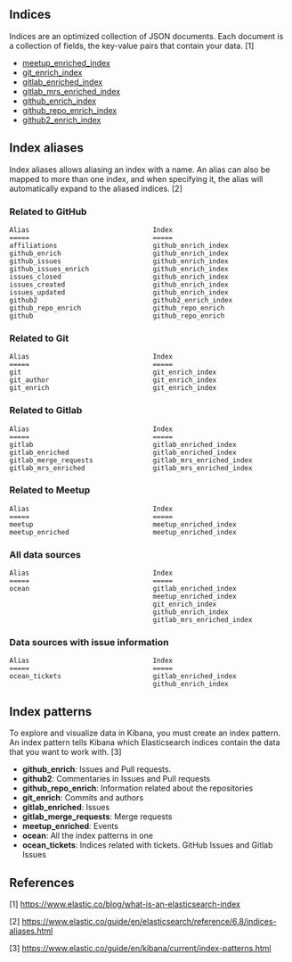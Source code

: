 
## Indices 
Indices are an optimized collection of JSON documents. Each document is a collection of fields, the key-value pairs that contain your data. [1]

- [meetup_enriched_index](https://github.com/chaoss/grimoirelab-elk/blob/master/schema/meetup.csv)
- [git_enrich_index](https://github.com/chaoss/grimoirelab-elk/blob/master/schema/git.csv)
- [gitlab_enriched_index](https://github.com/chaoss/grimoirelab-elk/blob/master/schema/gitlab_issues.csv)
- [gitlab_mrs_enriched_index](https://github.com/chaoss/grimoirelab-elk/blob/master/schema/gitlab_merges.csv)
- [github_enrich_index](https://github.com/chaoss/grimoirelab-elk/blob/master/schema/github_issues.csv)
- [github_repo_enrich_index](https://github.com/chaoss/grimoirelab-elk/blob/master/schema/github_repos.csv)
- [github2_enrich_index](https://github.com/chaoss/grimoirelab-elk/blob/master/schema/github2_issues.csv)

## Index aliases
Index aliases allows aliasing an index with a name. An alias can also be mapped to more than one index, and when specifying it, the alias will automatically expand to the aliased indices. [2]

### Related to GitHub
```
Alias                               Index
=====                               =====
affiliations                        github_enrich_index
github_enrich                       github_enrich_index
github_issues                       github_enrich_index
github_issues_enrich                github_enrich_index
issues_closed                       github_enrich_index
issues_created                      github_enrich_index
issues_updated                      github_enrich_index
github2                             github2_enrich_index
github_repo_enrich                  github_repo_enrich
github                              github_repo_enrich
```

### Related to Git
```
Alias                               Index
=====                               =====
git                                 git_enrich_index
git_author                          git_enrich_index
git_enrich                          git_enrich_index
```

### Related to Gitlab
```
Alias                               Index
=====                               =====
gitlab                              gitlab_enriched_index
gitlab_enriched                     gitlab_enriched_index
gitlab_merge_requests               gitlab_mrs_enriched_index
gitlab_mrs_enriched                 gitlab_mrs_enriched_index
```

### Related to Meetup
```
Alias                               Index
=====                               =====
meetup                              meetup_enriched_index
meetup_enriched                     meetup_enriched_index
```

### All data sources
```
Alias                               Index
=====                               =====
ocean                               gitlab_enriched_index
                                    meetup_enriched_index
                                    git_enrich_index
                                    github_enrich_index
                                    gitlab_mrs_enriched_index
```
### Data sources with issue information
```
Alias                               Index
=====                               =====
ocean_tickets                       gitlab_enriched_index
                                    github_enrich_index
```


## Index patterns

To explore and visualize data in Kibana, you must create an index pattern. An index pattern tells Kibana which Elasticsearch indices contain the data that you want to work with. [3]

- **github_enrich**: Issues and Pull requests.
- **github2**: Commentaries in Issues and Pull requests
- **github_repo_enrich**: Information related about the repositories
- **git_enrich**: Commits and authors
- **gitlab_enriched**: Issues
- **gitlab_merge_requests**: Merge requests
- **meetup_enriched**: Events
- **ocean**: All the index patterns in one
- **ocean_tickets**: Indices related with tickets. GitHub Issues and Gitlab Issues

## References
[1] https://www.elastic.co/blog/what-is-an-elasticsearch-index

[2] https://www.elastic.co/guide/en/elasticsearch/reference/6.8/indices-aliases.html

[3] https://www.elastic.co/guide/en/kibana/current/index-patterns.html